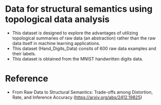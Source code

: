 # Data for structural semantics using topological data analysis
- This dataset is designed to explore the advantages of utilizing topological summaries of raw data (an abstraction) rather than the raw data itself in machine learning applications.
- This dataset (Hand_Digits_Data) consits of $600$ raw data examples and their labels.
- This dataset is obtained from the MNIST handwritten digits data. 

# Reference
- From Raw Data to Structural Semantics: Trade-offs among Distortion, Rate, and Inference Accuracy (https://arxiv.org/abs/2412.19825)
